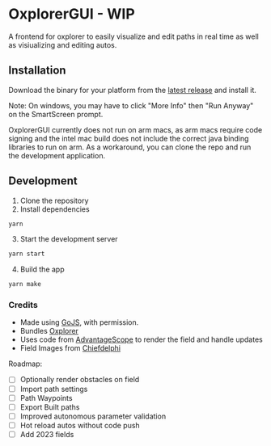 # OxplorerGUI - WIP

A frontend for oxplorer to easily visualize and edit paths in real time as well as visiualizing and editing autos.

## Installation

Download the binary for your platform from the [latest release](https://github.com/FRCTeam3044/OxplorerGUI/releases/latest) and install it.

Note: On windows, you may have to click "More Info" then "Run Anyway" on the SmartScreen prompt.

OxplorerGUI currently does not run on arm macs, as arm macs require code signing and the intel mac build does not include the correct java binding libraries to run on arm. As a workaround, you can clone the repo and run the development application.

## Development

1. Clone the repository
2. Install dependencies

```bash
yarn
```

3. Start the development server

```bash
yarn start
```

4. Build the app

```bash
yarn make
```

### Credits

- Made using [GoJS](https://gojs.net/latest/index.html), with permission.
- Bundles [Oxplorer](https://github.com/FRCTeam3044/Oxplorer)
- Uses code from [AdvantageScope](https://github.com/Mechanical-Advantage/AdvantageScope) to render the field and handle updates
- Field Images from [Chiefdelphi](https://www.chiefdelphi.com/t/2024-crescendo-top-down-field-renders/447764)

Roadmap:

- [ ] Optionally render obstacles on field
- [ ] Import path settings
- [ ] Path Waypoints
- [ ] Export Built paths
- [ ] Improved autonomous parameter validation
- [ ] Hot reload autos without code push
- [ ] Add 2023 fields
